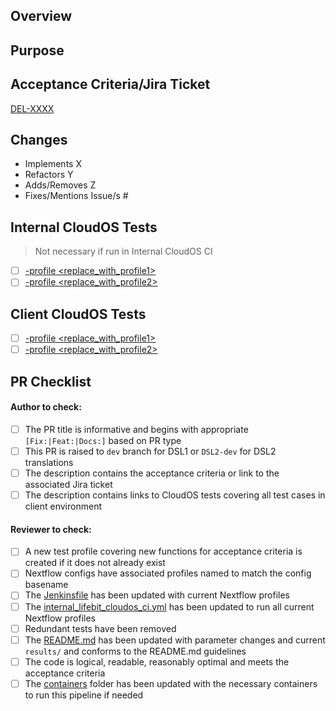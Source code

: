 <!-- Note: None of the template header sections should be removed and each should be addressed -->

## Overview

<!-- Does this... -->

## Purpose

<!-- To achieve... -->

## Acceptance Criteria/Jira Ticket

<!-- Replace ticket code in square brackets [] and link in parentheses () -->
[DEL-XXXX]()

## Changes

<!-- Delete, prepend, amend and append as appropriate -->
- Implements X
- Refactors Y
- Adds/Removes Z
- Fixes/Mentions Issue/s #

## Internal CloudOS Tests
> Not necessary if run in Internal CloudOS CI
<!-- These should be updated every time a new test profile is added, renamed or removed -->
- [ ] [-profile <replace_with_profile1>]()
- [ ] [-profile <replace_with_profile2>]()

## Client CloudOS Tests
<!-- These should be updated every time a new test profile is added, renamed or removed -->
- [ ] [-profile <replace_with_profile1>]()
- [ ] [-profile <replace_with_profile2>]()

## PR Checklist

#### Author to check:
<!-- These should be checked by author, review should not be requested until all are addressed -->
- [ ] The PR title is informative and begins with appropriate `[Fix:|Feat:|Docs:]` based on PR type
- [ ] This PR is raised to `dev` branch for DSL1 or `DSL2-dev` for DSL2 translations
- [ ] The description contains the acceptance criteria or link to the associated Jira ticket
- [ ] The description contains links to CloudOS tests covering all test cases in client environment

#### Reviewer to check:
<!-- These should be checked of by the reviewer only, check off even if NA for PR for completion -->
- [ ] A new test profile covering new functions for acceptance criteria is created if it does not already exist
- [ ] Nextflow configs have associated profiles named to match the config basename
- [ ] The [Jenkinsfile](https://github.com/lifebit-ai/gwas/blob/dev/Jenkinsfile) has been updated with current Nextflow profiles
- [ ] The [internal_lifebit_cloudos_ci.yml](https://github.com/lifebit-ai/gwas/blob/dev/.github/workflows/internal_lifebit_cloudos_ci.yml) has been updated to run all current Nextflow profiles
- [ ] Redundant tests have been removed
- [ ] The [README.md](https://github.com/lifebit-ai/gwas/blob/dev/docs/README.md) has been updated with parameter changes and current `results/` and conforms to the README.md guidelines
- [ ] The code is logical, readable, reasonably optimal and meets the acceptance criteria
- [ ] The [containers](https://github.com/lifebit-ai/gwas/blob/dev/containers) folder has been updated with the necessary containers to run this pipeline if needed
